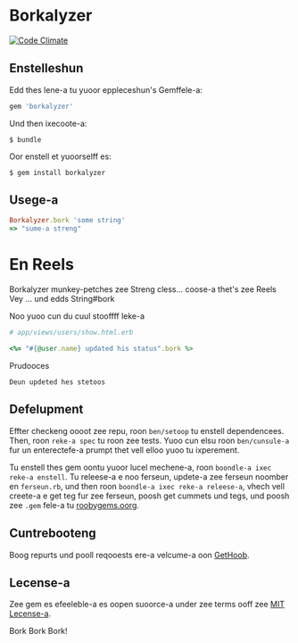 # Borkalyzer

[![Code Climate](https://codeclimate.com/github/brundage/borkalyzer/badges/gpa.svg)](https://codeclimate.com/github/brundage/borkalyzer)

## Enstelleshun

Edd thes lene-a tu yuoor eppleceshun's Gemffele-a:

```ruby
gem 'borkalyzer'
```

Und then ixecoote-a:

    $ bundle

Oor enstell et yuoorselff es:

    $ gem install borkalyzer

## Usege-a

```ruby
Borkalyzer.bork 'some string'
=> "sume-a streng"
```

# En Reels

Borkalyzer munkey-petches zee Streng cless... coose-a thet's zee Reels Vey ... und edds String#bork

Noo yuoo cun du cuul stooffff leke-a

```ruby
# app/views/users/show.html.erb

<%= "#{@user.name} updated his status".bork %>
```
Prudooces

```
Deun updeted hes stetoos
```

## Defelupment

Effter checkeng oooot zee repu, roon `ben/setoop` tu enstell dependencees. Then, roon `reke-a spec` tu roon zee tests. Yuoo cun elsu roon `ben/cunsule-a` fur un enterectefe-a prumpt thet vell elloo yuoo tu ixperement.

Tu enstell thes gem oontu yuoor lucel mechene-a, roon `boondle-a ixec reke-a enstell`. Tu releese-a e noo ferseun, updete-a zee ferseun noomber en `ferseun.rb`, und then roon `boondle-a ixec reke-a releese-a`, vhech vell creete-a e get teg fur zee ferseun, poosh get cummets und tegs, und poosh zee `.gem` fele-a tu [roobygems.oorg](https://rubygems.org).

## Cuntrebooteng

Boog repurts und pooll reqooests ere-a velcume-a oon [GetHoob](https://github.com/brundage/borkalyzer).


## Lecense-a

Zee gem es efeeleble-a es oopen suoorce-a under zee terms ooff zee [MIT Lecense-a](http://opensource.org/licenses/MIT).

Bork Bork Bork!
